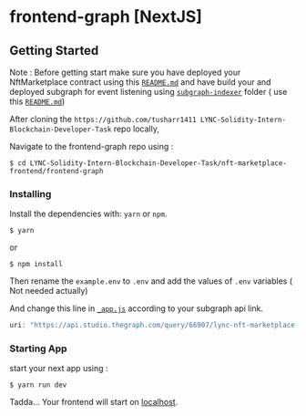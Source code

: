 

# frontend-graph  [NextJS]

## Getting Started

Note : Before getting start make sure you have deployed your NftMarketplace contract using this [`README.md`](https://github.com/tusharr1411/LYNC-Solidity-Intern-Blockchain-Developer-Task/blob/main/nft-marketplace-backend/README.md) and have build your and deployed subgraph for event listening using [`subgraph-indexer`](https://github.com/tusharr1411/LYNC-Solidity-Intern-Blockchain-Developer-Task/tree/main/nft-marketplace-frontend/subgraph-indexer) folder ( use this [`README.md`](https://github.com/tusharr1411/LYNC-Solidity-Intern-Blockchain-Developer-Task/blob/main/nft-marketplace-frontend/subgraph-indexer/README.md))


After cloning the `https://github.com/tusharr1411 LYNC-Solidity-Intern-Blockchain-Developer-Task` repo locally,

Navigate to the frontend-graph repo using : 

```
$ cd LYNC-Solidity-Intern-Blockchain-Developer-Task/nft-marketplace-frontend/frontend-graph
```


### Installing

Install the dependencies with:  `yarn` or `npm`.

```
$ yarn
```
or 
```
$ npm install
```

Then rename the `example.env` to `.env` and add the values of `.env` variables ( Not needed actually)

And change this line in [`_app.js`](https://github.com/tusharr1411/LYNC-Solidity-Intern-Blockchain-Developer-Task/blob/2302b4e01a0b52734bb8191b455c5ca57437d502/nft-marketplace-frontend/frontend-graph/pages/_app.js#L10) according to your subgraph api link.

```js
uri: "https://api.studio.thegraph.com/query/66907/lync-nft-marketplace-2024/version/latest",
```

### Starting App

start your next app using :

```
$ yarn run dev
```

Tadda... Your frontend will start on [localhost](http://localhost:3000/).
